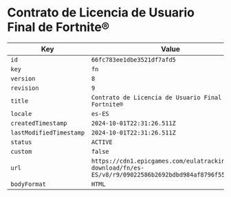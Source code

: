 # Contrato de Licencia de Usuario Final de Fortnite®

| Key | Value |
| --- | ----- |
| `id` | `66fc783ee1dbe3521df7afd5` |
| `key` | `fn` |
| `version` | `8` |
| `revision` | `9` |
| `title` | `Contrato de Licencia de Usuario Final de Fortnite®` |
| `locale` | `es-ES` |
| `createdTimestamp` | `2024-10-01T22:31:26.511Z` |
| `lastModifiedTimestamp` | `2024-10-01T22:31:26.511Z` |
| `status` | `ACTIVE` |
| `custom` | `false` |
| `url` | `https://cdn1.epicgames.com/eulatracking-download/fn/es-ES/v8/r9/09022586b2692bdbd984af8796f551db.pdf` |
| `bodyFormat` | `HTML` |
